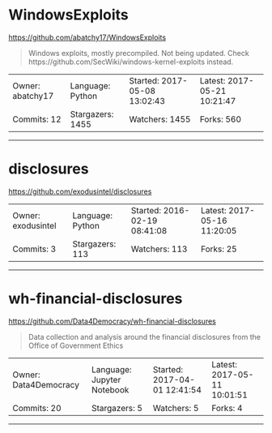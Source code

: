 # WindowsExploits

https://github.com/abatchy17/WindowsExploits
<blockquote>
Windows exploits, mostly precompiled. Not being updated. Check https://github.com/SecWiki/windows-kernel-exploits instead.
</blockquote>

<table>
<tr><td>Owner: abatchy17</td>
    <td>Language: Python</td>
    <td>Started: 2017-05-08 13:02:43</td>
    <td>Latest: 2017-05-21 10:21:47</td></tr>
<tr><td>Commits: 12</td>
    <td>Stargazers: 1455</td>
    <td>Watchers: 1455</td>
    <td>Forks: 560</td></tr>
</table>

---

# disclosures

https://github.com/exodusintel/disclosures
<blockquote>
<no description>
</blockquote>

<table>
<tr><td>Owner: exodusintel</td>
    <td>Language: Python</td>
    <td>Started: 2016-02-19 08:41:08</td>
    <td>Latest: 2017-05-16 11:20:05</td></tr>
<tr><td>Commits: 3</td>
    <td>Stargazers: 113</td>
    <td>Watchers: 113</td>
    <td>Forks: 25</td></tr>
</table>

---

# wh-financial-disclosures

https://github.com/Data4Democracy/wh-financial-disclosures
<blockquote>
Data collection and analysis around the financial disclosures from the Office of Government Ethics
</blockquote>

<table>
<tr><td>Owner: Data4Democracy</td>
    <td>Language: Jupyter Notebook</td>
    <td>Started: 2017-04-01 12:41:54</td>
    <td>Latest: 2017-05-11 10:01:51</td></tr>
<tr><td>Commits: 20</td>
    <td>Stargazers: 5</td>
    <td>Watchers: 5</td>
    <td>Forks: 4</td></tr>
</table>

---


